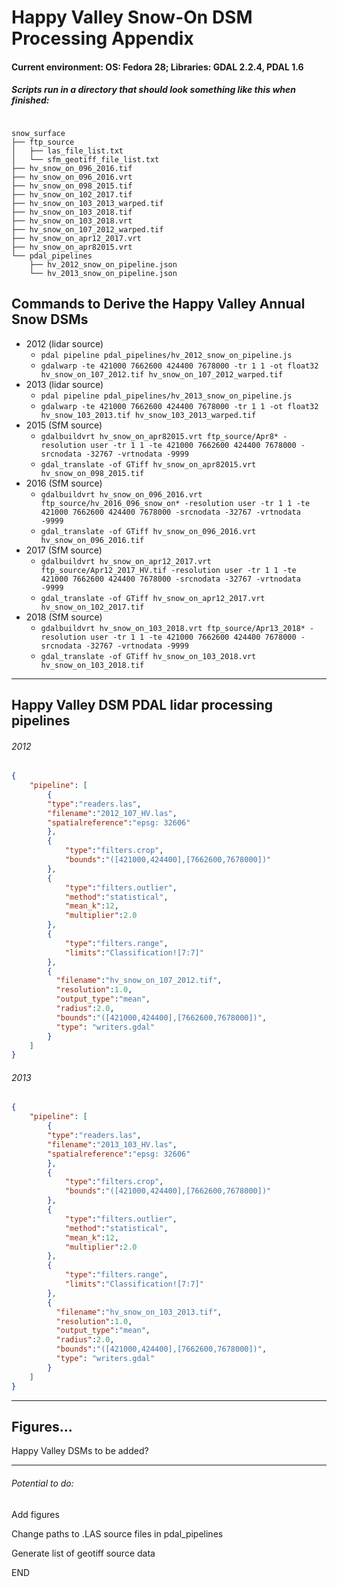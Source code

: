 # Happy Valley Snow-On DSM Processing Appendix
#### Current environment: OS: Fedora 28; Libraries: GDAL 2.2.4, PDAL 1.6
##### Scripts run in a directory that should look something like this when finished:

<pre><code>
snow_surface
├── ftp_source
│   ├── las_file_list.txt
│   └── sfm_geotiff_file_list.txt
├── hv_snow_on_096_2016.tif
├── hv_snow_on_096_2016.vrt
├── hv_snow_on_098_2015.tif
├── hv_snow_on_102_2017.tif
├── hv_snow_on_103_2013_warped.tif
├── hv_snow_on_103_2018.tif
├── hv_snow_on_103_2018.vrt
├── hv_snow_on_107_2012_warped.tif
├── hv_snow_on_apr12_2017.vrt
├── hv_snow_on_apr82015.vrt
└── pdal_pipelines
    ├── hv_2012_snow_on_pipeline.json
    └── hv_2013_snow_on_pipeline.json
</code></pre>

<div style="page-break-after: always;"></div>

## Commands to Derive the Happy Valley Annual Snow DSMs

  - 2012 (lidar source)
    - `pdal pipeline pdal_pipelines/hv_2012_snow_on_pipeline.js`
    - `gdalwarp -te 421000 7662600 424400 7678000 -tr 1 1 -ot float32 hv_snow_on_107_2012.tif hv_snow_on_107_2012_warped.tif`
  - 2013 (lidar source)
    - `pdal pipeline pdal_pipelines/hv_2013_snow_on_pipeline.js`
    - `gdalwarp -te 421000 7662600 424400 7678000 -tr 1 1 -ot float32 hv_snow_103_2013.tif hv_snow_103_2013_warped.tif`
  - 2015 (SfM source)
    - `gdalbuildvrt hv_snow_on_apr82015.vrt ftp_source/Apr8* -resolution user -tr 1 1 -te 421000 7662600 424400 7678000 -srcnodata -32767 -vrtnodata -9999`
    - `gdal_translate -of GTiff hv_snow_on_apr82015.vrt hv_snow_on_098_2015.tif`
  - 2016 (SfM source)
    - `gdalbuildvrt hv_snow_on_096_2016.vrt ftp_source/hv_2016_096_snow_on* -resolution user -tr 1 1 -te 421000 7662600 424400 7678000 -srcnodata -32767 -vrtnodata -9999`
    - `gdal_translate -of GTiff hv_snow_on_096_2016.vrt hv_snow_on_096_2016.tif`
  - 2017 (SfM source)
    - `gdalbuildvrt hv_snow_on_apr12_2017.vrt ftp_source/Apr12_2017_HV.tif -resolution user -tr 1 1 -te 421000 7662600 424400 7678000 -srcnodata -32767 -vrtnodata -9999`
    - `gdal_translate -of GTiff hv_snow_on_apr12_2017.vrt hv_snow_on_102_2017.tif`
  - 2018 (SfM source)
    - `gdalbuildvrt hv_snow_on_103_2018.vrt ftp_source/Apr13_2018* -resolution user -tr 1 1 -te 421000 7662600 424400 7678000 -srcnodata -32767 -vrtnodata -9999`
    - `gdal_translate -of GTiff hv_snow_on_103_2018.vrt hv_snow_on_103_2018.tif`

***
<div style="page-break-after: always;"></div>

## Happy Valley DSM PDAL lidar processing pipelines
###### 2012
```json
{
    "pipeline": [
        {
        "type":"readers.las",
        "filename":"2012_107_HV.las",
        "spatialreference":"epsg: 32606"
        },
        {
            "type":"filters.crop",
            "bounds":"([421000,424400],[7662600,7678000])"
        },
        {
            "type":"filters.outlier",
            "method":"statistical",
            "mean_k":12,
            "multiplier":2.0
        },
        {
            "type":"filters.range",
            "limits":"Classification![7:7]"
        },
        {
          "filename":"hv_snow_on_107_2012.tif",
          "resolution":1.0,
          "output_type":"mean",
          "radius":2.0,
          "bounds":"([421000,424400],[7662600,7678000])",
          "type": "writers.gdal"
        }
    ]
}
```
<div style="page-break-after: always;"></div>

###### 2013
```json
{
    "pipeline": [
        {
        "type":"readers.las",
        "filename":"2013_103_HV.las",
        "spatialreference":"epsg: 32606"
        },
        {
            "type":"filters.crop",
            "bounds":"([421000,424400],[7662600,7678000])"
        },
        {
            "type":"filters.outlier",
            "method":"statistical",
            "mean_k":12,
            "multiplier":2.0
        },
        {
            "type":"filters.range",
            "limits":"Classification![7:7]"
        },
        {
          "filename":"hv_snow_on_103_2013.tif",
          "resolution":1.0,
          "output_type":"mean",
          "radius":2.0,
          "bounds":"([421000,424400],[7662600,7678000])",
          "type": "writers.gdal"
        }
    ]
}
```
<div style="page-break-after: always;"></div>

***

## Figures...

Happy Valley DSMs to be added?

***
<div style="page-break-after: always;"></div>

###### Potential to do:

Add figures

Change paths to .LAS source files in pdal_pipelines

Generate list of geotiff source data

END
